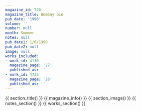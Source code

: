 ```yaml
---
magazine_id: 746
magazine_title: Bombay Gin
pub_date: '1990'
volume: ''
number: null
month: Summer
notes: null
pub_date1: 1/6/1990
pub_date2: null
image: null
works_included:
- work_id: 4130
  magazine_page: '27'
  published_as: ''
- work_id: 4725
  magazine_page: '26'
  published_as: ''
---
```


{{ section_title() }}
{{ magazine_info() }}
{{ section_image() }}
{{ notes_section() }}
{{ works_section() }}
